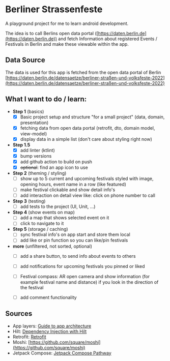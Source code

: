 # Berliner Strassenfeste

A playground project for me to learn android development.

The idea is to call Berlins open data portal ([https://daten.berlin.de](https://daten.berlin.de)) and fetch
Information about registered Events / Festivals in Berlin and make these viewable 
within the app.

## Data Source
The data is used for this app is fetched from the open data portal of Berlin
[https://daten.berlin.de/datensaetze/berliner-straßen-und-volksfeste-2022](https://daten.berlin.de/datensaetze/berliner-straßen-und-volksfeste-2022)

## What I want to do / learn:
- __Step 1__ (basics)
  - [x] Basic project setup and structure "for a small project" (data, domain, presentation)
  - [x] fetching data from open data portal (retrofit, dto, domain model, view-model)
  - [x] display data in a simple list (don't care about styling right now)
- __Step 1.5__
  - [x] add linter (ktlint)
  - [x] bump versions
  - [x] add github action to build on push
  - [x] ~~optional~~: find an app icon to use 
- __Step 2__ (theming / styling)
  - [ ] show up to 5 current and upcoming festivals styled with image, opening hours, event name in a row (like featured)
  - [ ] make festival clickable and show detail info's
  - [ ] add interaction on detail view like: click on phone number to call
- __Step 3__ (testing)
  - [ ] add tests to the project (UI, Unit, ...)
- __Step 4__ (show events on map)
  - [ ] add a map that shows selected event on it
  - [ ] click to navigate to it
- __Step 5__ (storage / caching)
  - [ ] sync festival info's on app start and store them local
  - [ ] add like or pin function so you can like/pin festivals
- __more__ (unfiltered, not sorted, optional)
  - [ ] add a share button, to send info about events to others
  - [ ] add notifications for upcoming festivals you pinned or liked
  - [ ] Festival compass: AR open camera and show information (for example festival name and distance) if you look in the direction of the festival
  - [ ] add comment functionality


## Sources
- App layers: [Guide to app architecture](https://developer.android.com/topic/architecture)
- Hilt: [Dependency Injection with Hilt](https://developer.android.com/training/dependency-injection/hilt-android)
- Retrofit: [Retrofit](https://square.github.io/retrofit/)
- Moshi: [https://github.com/square/moshi](https://github.com/square/moshi)
- Jetpack Compose: [Jetpack Compose Pathway](https://developer.android.com/courses/pathways/compose)
